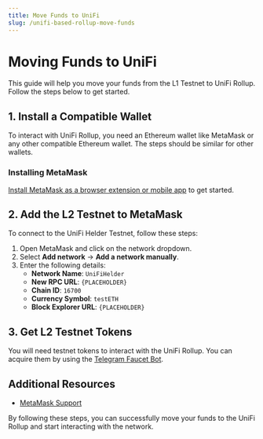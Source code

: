 ```yaml
---
title: Move Funds to UniFi
slug: /unifi-based-rollup-move-funds
---
```


# Moving Funds to UniFi

This guide will help you move your funds from the L1 Testnet to UniFi Rollup. Follow the steps below to get started.

## 1. Install a Compatible Wallet
To interact with UniFi Rollup, you need an Ethereum wallet like MetaMask or any other compatible Ethereum wallet. The steps should be similar for other wallets.

### Installing MetaMask
[Install MetaMask as a browser extension or mobile app](https://metamask.io/download/) to get started.

## 2. Add the L2 Testnet to MetaMask
To connect to the UniFi Helder Testnet, follow these steps:

1. Open MetaMask and click on the network dropdown.
2. Select **Add network** → **Add a network manually**.
3. Enter the following details:
   - **Network Name**: `UniFiHelder`
   - **New RPC URL**: `{PLACEHOLDER}`
   - **Chain ID**: `16700`
   - **Currency Symbol**: `testETH`
   - **Block Explorer URL**: `{PLACEHOLDER}`

## 3. Get L2 Testnet Tokens
You will need testnet tokens to interact with the UniFi Rollup. You can acquire them by using the [Telegram Faucet Bot](https://t.me/unfitestnetfaucet_bot).

## Additional Resources
- [MetaMask Support](https://support.metamask.io)

By following these steps, you can successfully move your funds to the UniFi Rollup and start interacting with the network.

